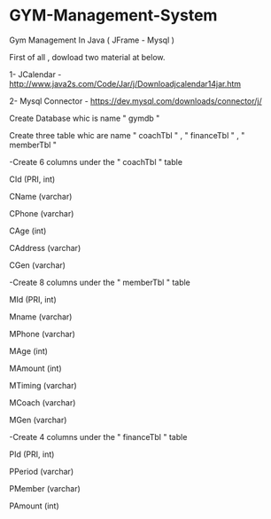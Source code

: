 # GYM-Management-System
Gym Management In Java ( JFrame - Mysql ) 


First of all , dowload two material at below.

1- JCalendar  -  http://www.java2s.com/Code/Jar/j/Downloadjcalendar14jar.htm

2- Mysql Connector - https://dev.mysql.com/downloads/connector/j/



Create Database whic is name  " gymdb " 

Create three table  whic are name  " coachTbl "  ,  " financeTbl " , " memberTbl " 


-Create  6 columns under the " coachTbl " table


CId (PRI, int)

CName (varchar)

CPhone (varchar) 

CAge (int)

CAddress (varchar)

CGen (varchar)







-Create  8 columns under the " memberTbl " table

MId (PRI, int)

Mname (varchar)

MPhone (varchar)

MAge (int)

MAmount (int)

MTiming (varchar)

MCoach (varchar)

MGen (varchar)




-Create  4 columns under the " financeTbl " table


PId (PRI, int)

PPeriod (varchar)

PMember (varchar)

PAmount (int)






